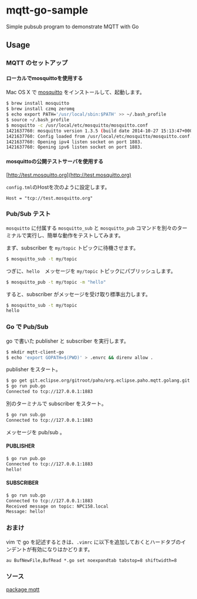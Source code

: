 # mqtt-go-sample
Simple pubsub program to demonstrate MQTT with Go

## Usage

### MQTT のセットアップ

#### ローカルでmosquittoを使用する

Mac OS X で [mosquitto](http://mosquitto.org/) をインストールして、起動します。

```bash
$ brew install mosquitto
$ brew install czmq zeromq
$ echo export PATH='/usr/local/sbin:$PATH' >> ~/.bash_profile
$ source ~/.bash_profile
$ mosquitto -c /usr/local/etc/mosquitto/mosquitto.conf
1421637760: mosquitto version 1.3.5 (build date 2014-10-27 15:13:47+0000) starting
1421637760: Config loaded from /usr/local/etc/mosquitto/mosquitto.conf.
1421637760: Opening ipv4 listen socket on port 1883.
1421637760: Opening ipv6 listen socket on port 1883.
```

#### mosquittoの公開テストサーバを使用する

[http://test.mosquitto.org](http://test.mosquitto.org)

`config.tml`のHostを次のように設定します。

```
Host = "tcp://test.mosquitto.org"
```

### Pub/Sub テスト

`mosquitto` に付属する `mosquitto_sub` と `mosquitto_pub` コマンドを別々のターミナルで実行し、簡単な動作をテストしてみます。

まず、subscriber を `my/topic` トピックに待機させます。 

```bash
$ mosquitto_sub -t my/topic
```

つぎに、`hello`　メッセージを `my/topic` トピックにパブリッシュします。

```bash
$ mosquitto_pub -t my/topic -m "hello"
```

すると、subscriber がメッセージを受け取り標準出力します。

```bash
$ mosquitto_sub -t my/topic
hello
```

### Go で Pub/Sub

go で書いた publisher と subscriber を実行します。

```bash
$ mkdir mqtt-client-go
$ echo 'export GOPATH=$(PWD)' > .envrc && direnv allow .
```

publisher をスタート。

```bash
$ go get git.eclipse.org/gitroot/paho/org.eclipse.paho.mqtt.golang.git
$ go run pub.go
Connected to tcp://127.0.0.1:1883

```

別のターミナルで subscriber をスタート。

```bash
$ go run sub.go
Connected to tcp://127.0.0.1:1883
```

メッセージを pub/sub 。

#### PUBLISHER

```bash
$ go run pub.go
Connected to tcp://127.0.0.1:1883
hello!  
```

#### SUBSCRIBER

```bash
$ go run sub.go 
Connected to tcp://127.0.0.1:1883
Received message on topic: NPC158.local
Message: hello!
```

### おまけ

vim で go を記述するときは、`.vimrc` に以下を追加しておくとハードタブのインデントが有効になりはかどります。

```
au BufNewFile,BufRead *.go set noexpandtab tabstop=8 shiftwidth=8
```

### ソース

[package mqtt](https://godoc.org/git.eclipse.org/gitroot/paho/org.eclipse.paho.mqtt.golang.git)

